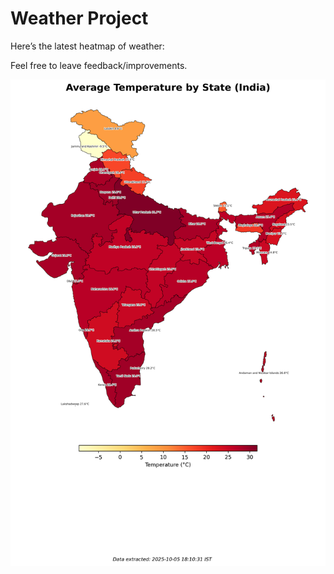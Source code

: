 # Weather Project

Here’s the latest heatmap of weather:

Feel free to leave feedback/improvements.

![India Heatmap](docs/assets/india_heatmap.png?v=E26742)
